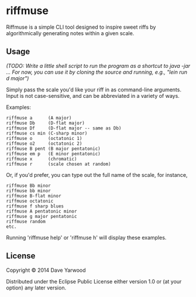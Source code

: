 # riffmuse

Riffmuse is a simple CLI tool designed to inspire sweet riffs by algorithmically generating notes within a given scale.

## Usage

*(TODO: Write a little shell script to run the program as a shortcut to java -jar ...*
*For now, you can use it by cloning the source and running, e.g., "lein run d major")*

Simply pass the scale you'd like your riff in as command-line arguments. Input is not case-sensitive, and can be abbreviated in a variety of ways.

Examples:

    riffmuse a      (A major)
    riffmuse Db     (D-flat major)
    riffmuse Df     (D-flat major -- same as Db)
    riffmuse cs min (C-sharp minor)
    riffmuse o      (octatonic 1)
    riffmuse o2     (octatonic 2)
    riffmuse B pent (B major pentatonic)
    riffmuse em p   (E minor pentatonic)
    riffmuse x      (chromatic)
    riffmuse r      (scale chosen at random)
    
Or, if you'd prefer, you can type out the full name of the scale, for instance,

    riffmuse Bb minor
    riffmuse bb minor
    riffmuse B-flat minor
    riffmuse octatonic
    riffmuse f sharp blues
    riffmuse A pentatonic minor
    riffmuse g major pentatonic
    riffmuse random
    etc.
    
Running 'riffmuse help' or 'riffmuse h' will display these examples.

## License

Copyright © 2014 Dave Yarwood

Distributed under the Eclipse Public License either version 1.0 or (at
your option) any later version.
